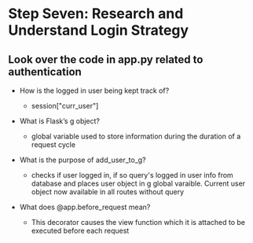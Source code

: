 # Step Seven: Research and Understand Login Strategy

## Look over the code in app.py related to authentication

* How is the logged in user being kept track of?
  * session["curr_user"]
* What is Flask’s g object?
  * global variable used to store information during the duration of a request cycle
* What is the purpose of add_user_to_g?
  * checks if user logged in, if so query's logged in user info from database and places user object in g global varaible. Current user object now available in all routes without query

* What does @app.before_request mean?
  * This decorator causes the view function which it is attached to be executed before each request
